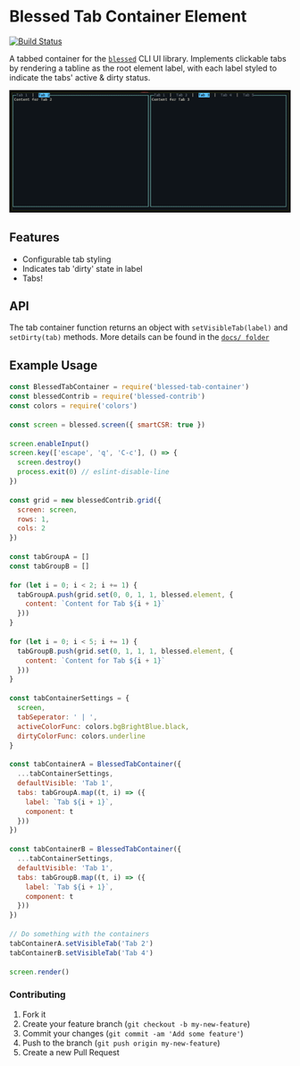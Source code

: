 # Blessed Tab Container Element

[![Build Status](https://travis-ci.org/f3rno/blessed-tab-container.svg?branch=master)](https://travis-ci.org/f3rno/blessed-tab-container)

A tabbed container for the [`blessed`](https://github.com/chjj/blessed) CLI UI
library. Implements clickable tabs by rendering a tabline as the root element
label, with each label styled to indicate the tabs' active & dirty status.

![preview](/readme_assets/preview.png)

## Features

* Configurable tab styling
* Indicates tab 'dirty' state in label
* Tabs!

## API

The tab container function returns an object with `setVisibleTab(label)` and
`setDirty(tab)` methods. More details can be found in the [`docs/ folder`](/docs)

## Example Usage

```js
const BlessedTabContainer = require('blessed-tab-container')
const blessedContrib = require('blessed-contrib')
const colors = require('colors')

const screen = blessed.screen({ smartCSR: true })

screen.enableInput()
screen.key(['escape', 'q', 'C-c'], () => {
  screen.destroy()
  process.exit(0) // eslint-disable-line
})

const grid = new blessedContrib.grid({
  screen: screen,
  rows: 1,
  cols: 2
})

const tabGroupA = []
const tabGroupB = []

for (let i = 0; i < 2; i += 1) {
  tabGroupA.push(grid.set(0, 0, 1, 1, blessed.element, {
    content: `Content for Tab ${i + 1}`
  }))
}

for (let i = 0; i < 5; i += 1) {
  tabGroupB.push(grid.set(0, 1, 1, 1, blessed.element, {
    content: `Content for Tab ${i + 1}`
  }))
}

const tabContainerSettings = {
  screen,
  tabSeperator: ' | ',
  activeColorFunc: colors.bgBrightBlue.black,
  dirtyColorFunc: colors.underline
}

const tabContainerA = BlessedTabContainer({
  ...tabContainerSettings,
  defaultVisible: 'Tab 1',
  tabs: tabGroupA.map((t, i) => ({
    label: `Tab ${i + 1}`,
    component: t
  }))
})

const tabContainerB = BlessedTabContainer({
  ...tabContainerSettings,
  defaultVisible: 'Tab 1',
  tabs: tabGroupB.map((t, i) => ({
    label: `Tab ${i + 1}`,
    component: t
  }))
})

// Do something with the containers
tabContainerA.setVisibleTab('Tab 2')
tabContainerB.setVisibleTab('Tab 4')

screen.render()
```

### Contributing

1. Fork it
2. Create your feature branch (`git checkout -b my-new-feature`)
3. Commit your changes (`git commit -am 'Add some feature'`)
4. Push to the branch (`git push origin my-new-feature`)
5. Create a new Pull Request

